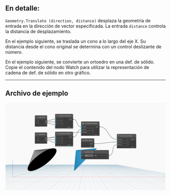 <!--- Autodesk.DesignScript.Geometry.Geometry.Translate(direction, distance) --->
<!--- M4QGSXM2OJC62OCBK7RPJB4QI2KY3B3N3OAB4I4GHJNAOMXLKKRA --->
## En detalle:
`Geometry.Translate (direction, distance)` desplaza la geometría de entrada en la dirección de vector especificada. La entrada `distance` controla la distancia de desplazamiento.

En el ejemplo siguiente, se traslada un cono a lo largo del eje X. Su distancia desde el cono original se determina con un control deslizante de número.

En el ejemplo siguiente, se convierte un ortoedro en una def. de sólido. Copie el contenido del nodo Watch para utilizar la representación de cadena de def. de sólido en otro gráfico.

___
## Archivo de ejemplo

![Geometry.Translate](./M4QGSXM2OJC62OCBK7RPJB4QI2KY3B3N3OAB4I4GHJNAOMXLKKRA_img.jpg)
